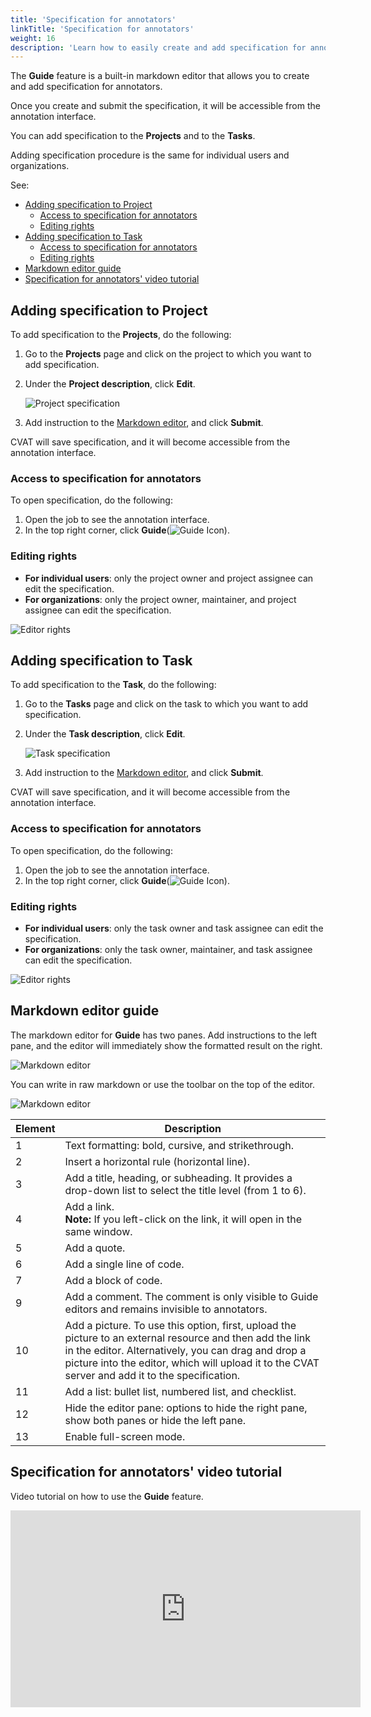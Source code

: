 ```yaml
---
title: 'Specification for annotators'
linkTitle: 'Specification for annotators'
weight: 16
description: 'Learn how to easily create and add specification for annotators using the Guide feature.'
---
```


The **Guide** feature is a built-in markdown editor that
allows you to create and add specification for annotators.

Once you create and submit the specification,
it will be accessible from the annotation interface.

You can add specification to the **Projects** and to the **Tasks**.

Adding specification procedure is the same for individual users
and organizations.

See:

- [Adding specification to Project](#adding-specification-to-project)
  - [Access to specification for annotators](#access-to-specification-for-annotators)
  - [Editing rights](#editing-rights)
- [Adding specification to Task](#adding-specification-to-task)
  - [Access to specification for annotators](#access-to-specification-for-annotators-1)
  - [Editing rights](#editing-rights-1)
- [Markdown editor guide](#markdown-editor-guide)
- [Specification for annotators' video tutorial](#specification-for-annotators-video-tutorial)

## Adding specification to Project

To add specification to the **Projects**, do the following:

1. Go to the **Projects** page and click on the project to which you want to add specification.
2. Under the **Project description**, click **Edit**.

   ![Project specification](/images/project_spec.jpg)

3. Add instruction to the [Markdown editor](#markdown-editor-guide), and click **Submit**.

CVAT will save specification, and it will become accessible from the annotation interface.

### Access to specification for annotators

To open specification, do the following:

1. Open the job to see the annotation interface.
2. In the top right corner, click **Guide**(![Guide Icon](/images/guide_icon.jpg)).

### Editing rights

- **For individual users**: only the project owner and project assignee can edit the specification.
- **For organizations**: only the project owner, maintainer, and project assignee can edit the specification.

![Editor rights](/images/editor_access_rights_1.jpg)

## Adding specification to Task

To add specification to the **Task**, do the following:

1. Go to the **Tasks** page and click on the task to which you want to add specification.
2. Under the **Task description**, click **Edit**.

   ![Task specification](/images/task_spec.jpg)

3. Add instruction to the [Markdown editor](#markdown-editor-guide), and click **Submit**.

CVAT will save specification, and it will become accessible from the annotation interface.

### Access to specification for annotators

To open specification, do the following:

1. Open the job to see the annotation interface.
2. In the top right corner, click **Guide**(![Guide Icon](/images/guide_icon.jpg)).

### Editing rights

- **For individual users**: only the task owner and task assignee can edit the specification.
- **For organizations**: only the task owner, maintainer, and task assignee can edit the specification.

![Editor rights](/images/editor_access_rights_2.jpg)

## Markdown editor guide

The markdown editor for **Guide** has two panes.
Add instructions to the left pane, and the editor
will immediately show the formatted result on the right.

![Markdown editor](/images/markdown_editor.jpg)

You can write in raw markdown or use the toolbar on the top of the editor.

![Markdown editor](/images/editor_toolbar.jpg)

<!--lint disable maximum-line-length-->

| Element | Description                                                                                                                                                                                                                                                        |
| ------- | ------------------------------------------------------------------------------------------------------------------------------------------------------------------------------------------------------------------------------------------------------------------ |
| 1       | Text formatting: bold, cursive, and strikethrough.                                                                                                                                                                                                                 |
| 2       | Insert a horizontal rule (horizontal line).                                                                                                                                                                                                                        |
| 3       | Add a title, heading, or subheading. It provides a drop-down list to select the title level (from 1 to 6).                                                                                                                                                         |
| 4       | Add a link. <br>**Note:** If you left-click on the link, it will open in the same window.                                                                                                                                                                          |
| 5       | Add a quote.                                                                                                                                                                                                                                                       |
| 6       | Add a single line of code.                                                                                                                                                                                                                                         |
| 7       | Add a block of code.                                                                                                                                                                                                                                               |
| 9       | Add a comment. The comment is only visible to Guide editors and remains invisible to annotators.                                                                                                                                                                   |
| 10      | Add a picture. To use this option, first, upload the picture to an external resource and then add the link in the editor. Alternatively, you can drag and drop a picture into the editor, which will upload it to the CVAT server and add it to the specification. |
| 11      | Add a list: bullet list, numbered list, and checklist.                                                                                                                                                                                                             |
| 12      | Hide the editor pane: options to hide the right pane, show both panes or hide the left pane.                                                                                                                                                                       |
| 13      | Enable full-screen mode.                                                                                                                                                                                                                                           |

<!--lint enable maximum-line-length-->

## Specification for annotators' video tutorial

Video tutorial on how to use the **Guide** feature.

<!--lint disable maximum-line-length-->

<iframe width="560" height="315" src="https://www.youtube.com/embed/hAN9UGRvwOk" title="YouTube video player" frameborder="0" allow="accelerometer; autoplay; clipboard-write; encrypted-media; gyroscope; picture-in-picture; web-share" allowfullscreen></iframe>

<!--lint enable maximum-line-length-->
